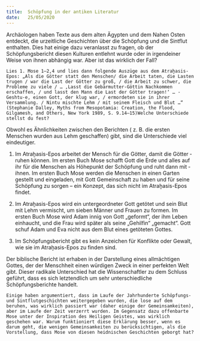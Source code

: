 ```yaml
---
title:  Schöpfung in der antiken Literatur
date:   25/05/2020
---
```


Archäologen haben Texte aus dem alten Ägypten und dem Nahen Osten entdeckt, die urzeitliche Geschichten über die Schöpfung und die Sintflut enthalten. Dies hat einige dazu veranlasst zu fragen, ob der Schöpfungsbericht diesen Kulturen entlehnt wurde oder in irgendeiner Weise von ihnen abhängig war. Aber ist das wirklich der Fall?

`Lies 1. Mose 1–2,4 und lies dann folgende Auszüge aus dem Atraḫasis-Epos: „Als die Götter statt den Menschen/ die Arbeit taten, die Lasten trugen / war die Last der Götter zu groß, / die Arbeit zu schwer, die Pro­bleme zu viele / … ‚Lasst die Gebärmutter-Göttin Nachkommen erschaffen, / und lasst den Mann die Last der Götter tragen!‘ … ­Geshtu-e, einen Gott, der klug war, / ermordeten sie in ihrer Versammlung. / Nintu mischte Lehm / mit seinem Fleisch und Blut …“ (Stephanie ­Dalley, Myths from Mesopotamia: Creation, the Flood, Gilgamesh, and Others, New York 1989, S. 9.14–15)Welche Unterschiede stellst du fest?`

Obwohl es Ähnlichkeiten zwischen den Berichten ( z. B. die ersten Menschen wurden aus Lehm geschaffen) gibt, sind die Unterschiede viel eindeutiger.

1. Im Atraḫasis-Epos arbeitet der Mensch für die Götter, damit die Götter ­ruhen können. Im ersten Buch Mose schafft Gott die Erde und alles auf ihr für die Menschen als Höhepunkt der Schöpfung und ruht dann mit ­ihnen. Im ersten Buch Mose werden die Menschen in einen Garten gestellt und eingeladen, mit Gott Gemeinschaft zu haben und für seine Schöpfung zu sorgen – ein Konzept, das sich nicht im Atraḫasis-Epos findet.

2. Im Atraḫasis-Epos wird ein untergeordneter Gott getötet und sein Blut mit Lehm vermischt, um sieben Männer und Frauen zu formen. Im ersten Buch Mose wird Adam innig von Gott „geformt“, der ihm Leben einhaucht, und die Frau wird später als seine „Gehilfin“ „gemacht“. Gott schuf Adam und Eva nicht aus dem Blut eines getöteten Gottes.

3. Im Schöpfungsbericht gibt es kein Anzeichen für Konflikte oder Gewalt, wie sie im Atraḫasis-Epos zu finden sind.

Der biblische Bericht ist erhaben in der Darstellung eines allmächtigen Gottes, der der Menschheit einen würdigen Zweck in einer perfekten Welt gibt. Dieser radikale Unterschied hat die Wissenschaftler zu dem Schluss geführt, dass es sich letztendlich um sehr unterschiedliche Schöpfungsberichte handelt.

`Einige haben argumentiert, dass im Laufe der Jahrhunderte Schöpfungs- und Sintflutgeschichten weitergegeben wurden, die lose auf dem beruhen, was wirklich passiert war (daher einige der Gemeinsamkeiten), aber im Laufe der Zeit verzerrt wurden. Im Gegensatz dazu offenbarte Mose unter der Inspiration des Heiligen Geistes, was wirklich geschehen war. Warum funktioniert diese Erklärung besser, wenn es darum geht, die wenigen Gemeinsamkeiten zu berücksichtigen, als die Vorstellung, dass Mose von diesen heidnischen Geschichten geborgt hat?`